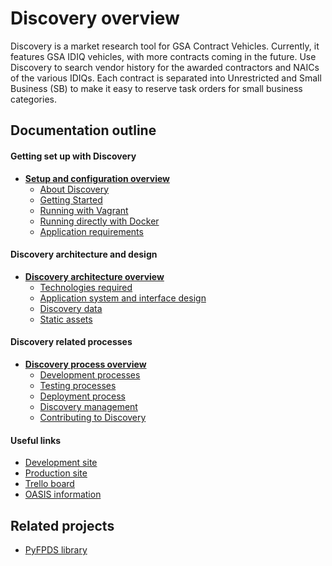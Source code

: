
# Discovery overview

Discovery is a market research tool for GSA Contract Vehicles. Currently, it features GSA IDIQ vehicles, with more contracts coming in the future. Use Discovery to search vendor history for the awarded contractors and NAICs of the various IDIQs. Each contract is separated into Unrestricted and Small Business (SB) to make it easy to reserve task orders for small business categories.

## Documentation outline

#### Getting set up with Discovery

* **[Setup and configuration overview](setup/overview.md)**
  * [About Discovery](setup/about.md)
  * [Getting Started](setup/getting_started.md)
  * [Running with Vagrant](setup/vagrant.md)
  * [Running directly with Docker](setup/docker.md)
  * [Application requirements](setup/requirements.md)

#### Discovery architecture and design

* **[Discovery architecture overview](architecture/overview.md)**
  * [Technologies required](architecture/technologies.md)
  * [Application system and interface design](architecture/design.md)
  * [Discovery data](architecture/data.md)
  * [Static assets](architecture/assets.md)

#### Discovery related processes

* **[Discovery process overview](process/overview.md)**
  * [Development processes](process/development.md)
  * [Testing processes](process/testing.md)
  * [Deployment process](process/deployment.md)
  * [Discovery management](process/management.md)
  * [Contributing to Discovery](process/contributing.md)

#### Useful links

* [Development site](https://discovery-dev.app.cloud.gov)
* [Production site](https://discovery.gsa.gov)
* [Trello board](https://trello.com/b/AEoWtET7/discovery-20)
* [OASIS information](https://www.gsa.gov/acquisition/products-services/professional-services/one-acquisition-solution-for-integrated-services-oasis)

## Related projects

* [PyFPDS library](https://github.com/18f/pyfpds)

